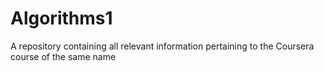 # Algorithms1
A repository containing all relevant information pertaining to the Coursera course of the same name 
